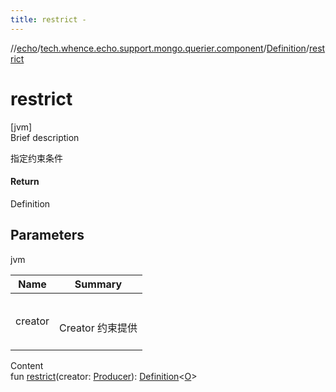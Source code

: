 ```yaml
---
title: restrict -
---
```

//[echo](../../index.md)/[tech.whence.echo.support.mongo.querier.component](../index.md)/[Definition](index.md)/[restrict](restrict.md)



# restrict  
[jvm]  
Brief description  


指定约束条件



#### Return  


Definition



## Parameters  
  
jvm  
  
|  Name|  Summary| 
|---|---|
| creator| <br><br>Creator<String> 约束提供<br><br>
  
  
Content  
fun [restrict](restrict.md)(creator: [Producer](../../tech.whence.echo.function/-producer/index.md)<JsonObject>): [Definition](index.md)<[O](index.md)>  



